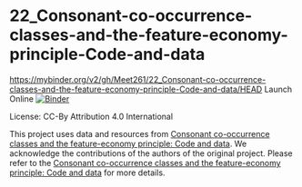 # 22_Consonant-co-occurrence-classes-and-the-feature-economy-principle-Code-and-data

https://mybinder.org/v2/gh/Meet261/22_Consonant-co-occurrence-classes-and-the-feature-economy-principle-Code-and-data/HEAD
Launch Online [![Binder](https://mybinder.org/badge_logo.svg)](https://notebooks.gesis.org/binder/v2/gh/Meet261/22_Consonant-co-occurrence-classes-and-the-feature-economy-principle-Code-and-data/HEAD)


License: CC-By Attribution 4.0 International

This project uses data and resources from [Consonant co-occurrence classes and the feature-economy principle: Code and data](https://osf.io/2qjn5/). We acknowledge the contributions of the authors of the original project. Please refer to the [Consonant co-occurrence classes and the feature-economy principle: Code and data](https://osf.io/2qjn5/) for more details.
